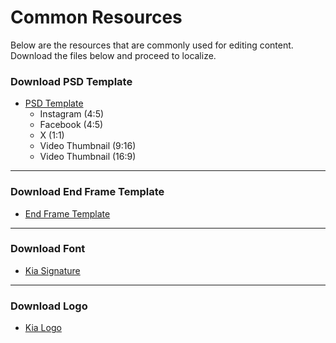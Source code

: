 # Common Resources

Below are the resources that are commonly used for editing content.\
Download the files below and proceed to localize.



### Download PSD Template

* [PSD Template](https://dcm.kia.com/product/contents/contentsForm.do?menuType=detail\&categoryId=0b01e241800c7712\&rObjectId=0901e24180202b67\&pageType=D\&rFolderId=0b01e241800c7712\&hthumbnail=L\&currPageNum=1\&uProjectCode=\&uMarket=\&uDriveType=\&uDoorType=\&uContentType=\&searchType=title\&searchValue=)
  * Instagram (4:5)
  * Facebook (4:5)
  * X (1:1)
  * Video Thumbnail (9:16)
  * Video Thumbnail (16:9)

***

### Download End Frame Template

* [End Frame Template](https://dcm.kia.com/product/contents/contentsForm.do?menuType=detail\&categoryId=0b01e241800c7712\&rObjectId=0901e24180202b65\&pageType=D\&rFolderId=0b01e241800c7712\&hthumbnail=L\&currPageNum=1\&uProjectCode=\&uMarket=\&uDriveType=\&uDoorType=\&uContentType=\&searchType=title\&searchValue=)

***

### Download Font

* [Kia Signature](https://dcm.kia.com/product/contents/contentsForm.do?menuType=detail\&categoryId=0b01e241800c7712\&rObjectId=0901e24180202a1d\&pageType=D\&rFolderId=0b01e241800c7712\&hthumbnail=L\&currPageNum=1\&uProjectCode=\&uMarket=\&uDriveType=\&uDoorType=\&uContentType=\&searchType=title\&searchValue=)

***

### Download Logo

* [Kia Logo](https://dcm.kia.com/product/contents/contentsForm.do?menuType=detail\&categoryId=0b01e241800c7712\&rObjectId=0901e24180202b66\&pageType=D\&rFolderId=0b01e241800c7712\&hthumbnail=L\&currPageNum=1\&uProjectCode=\&uMarket=\&uDriveType=\&uDoorType=\&uContentType=\&searchType=title\&searchValue=)





